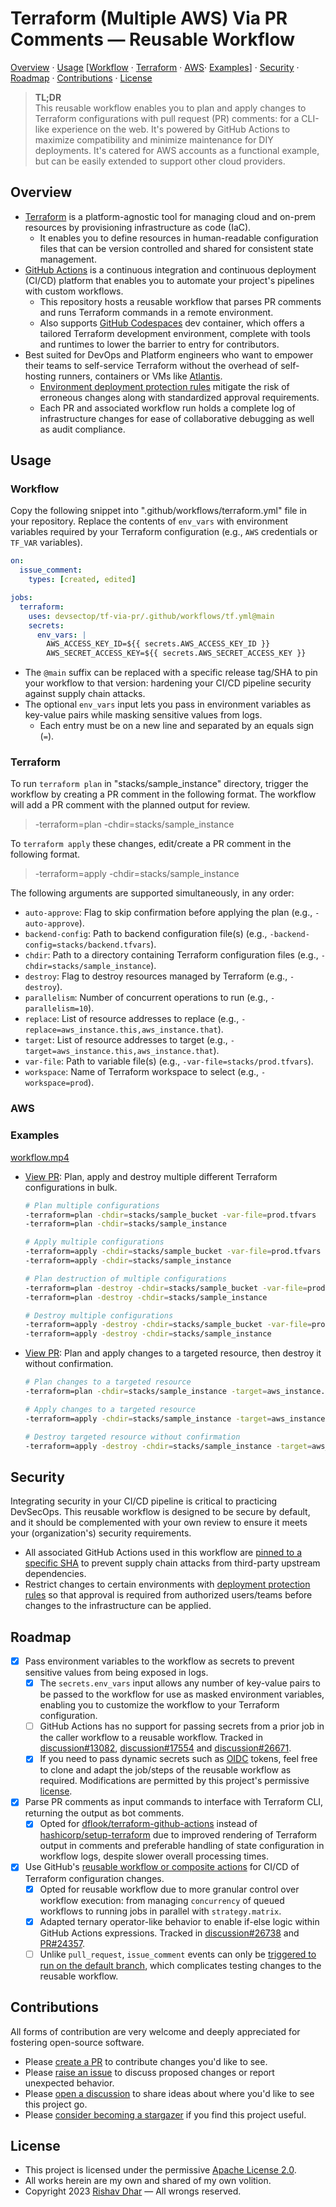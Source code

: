 # Terraform (Multiple AWS) Via PR Comments — Reusable Workflow

[Overview](#overview) · [Usage](#usage) [[Workflow](#workflow) · [Terraform](#terraform) · [AWS](#aws)· [Examples](#examples)] · [Security](#security) · [Roadmap](#roadmap) · [Contributions](#contributions) · [License](#license)

> **TL;DR**</br>
> This reusable workflow enables you to plan and apply changes to Terraform configurations with pull request (PR) comments: for a CLI-like experience on the web. It's powered by GitHub Actions to maximize compatibility and minimize maintenance for DIY deployments. It's catered for AWS accounts as a functional example, but can be easily extended to support other cloud providers.

## Overview

- [Terraform][terraform] is a platform-agnostic tool for managing cloud and on-prem resources by provisioning infrastructure as code (IaC).
  - It enables you to define resources in human-readable configuration files that can be version controlled and shared for consistent state management.
- [GitHub Actions][github_actions] is a continuous integration and continuous deployment (CI/CD) platform that enables you to automate your project's pipelines with custom workflows.
  - This repository hosts a reusable workflow that parses PR comments and runs Terraform commands in a remote environment.
  - Also supports [GitHub Codespaces][github_codespaces] dev container, which offers a tailored Terraform development environment, complete with tools and runtimes to lower the barrier to entry for contributors.
- Best suited for DevOps and Platform engineers who want to empower their teams to self-service Terraform without the overhead of self-hosting runners, containers or VMs like [Atlantis][atlantis].
  - [Environment deployment protection rules][deployment_rules] mitigate the risk of erroneous changes along with standardized approval requirements.
  - Each PR and associated workflow run holds a complete log of infrastructure changes for ease of collaborative debugging as well as audit compliance.

## Usage

### Workflow

Copy the following snippet into ".github/workflows/terraform.yml" file in your repository. Replace the contents of `env_vars` with environment variables required by your Terraform configuration (e.g., `AWS` credentials or `TF_VAR` variables).

```yml
on:
  issue_comment:
    types: [created, edited]

jobs:
  terraform:
    uses: devsectop/tf-via-pr/.github/workflows/tf.yml@main
    secrets:
      env_vars: |
        AWS_ACCESS_KEY_ID=${{ secrets.AWS_ACCESS_KEY_ID }}
        AWS_SECRET_ACCESS_KEY=${{ secrets.AWS_SECRET_ACCESS_KEY }}
```

- The `@main` suffix can be replaced with a specific release tag/SHA to pin your workflow to that version: hardening your CI/CD pipeline security against supply chain attacks.
- The optional `env_vars` input lets you pass in environment variables as key-value pairs while masking sensitive values from logs.
  - Each entry must be on a new line and separated by an equals sign (`=`).

### Terraform

To run `terraform plan` in "stacks/sample_instance" directory, trigger the workflow by creating a PR comment in the following format. The workflow will add a PR comment with the planned output for review.

> -terraform=plan -chdir=stacks/sample_instance

To `terraform apply` these changes, edit/create a PR comment in the following format.

> -terraform=apply -chdir=stacks/sample_instance

The following arguments are supported simultaneously, in any order:

- `auto-approve`: Flag to skip confirmation before applying the plan (e.g., `-auto-approve`).
- `backend-config`: Path to backend configuration file(s) (e.g., `-backend-config=stacks/backend.tfvars`).
- `chdir`: Path to a directory containing Terraform configuration files (e.g., `-chdir=stacks/sample_instance`).
- `destroy`: Flag to destroy resources managed by Terraform (e.g., `-destroy`).
- `parallelism`: Number of concurrent operations to run (e.g., `-parallelism=10`).
- `replace`: List of resource addresses to replace (e.g., `-replace=aws_instance.this,aws_instance.that`).
- `target`: List of resource addresses to target (e.g., `-target=aws_instance.this,aws_instance.that`).
- `var-file`: Path to variable file(s) (e.g., `-var-file=stacks/prod.tfvars`).
- `workspace`: Name of Terraform workspace to select (e.g., `-workspace=prod`).

### AWS

### Examples

[workflow.mp4](https://github.com/devsectop/tf-via-pr/assets/19497993/48de830a-1cfb-4278-9ca3-be39ad2f7cb8)

- [View PR](https://github.com/devsectop/tf-via-pr/pull/22): Plan, apply and destroy multiple different Terraform configurations in bulk.

  ```bash
  # Plan multiple configurations
  -terraform=plan -chdir=stacks/sample_bucket -var-file=prod.tfvars
  -terraform=plan -chdir=stacks/sample_instance

  # Apply multiple configurations
  -terraform=apply -chdir=stacks/sample_bucket -var-file=prod.tfvars
  -terraform=apply -chdir=stacks/sample_instance

  # Plan destruction of multiple configurations
  -terraform=plan -destroy -chdir=stacks/sample_bucket -var-file=prod.tfvars
  -terraform=plan -destroy -chdir=stacks/sample_instance

  # Destroy multiple configurations
  -terraform=apply -destroy -chdir=stacks/sample_bucket -var-file=prod.tfvars
  -terraform=apply -destroy -chdir=stacks/sample_instance
  ```

- [View PR](https://github.com/devsectop/tf-via-pr/pull/23): Plan and apply changes to a targeted resource, then destroy it without confirmation.

  ```bash
  # Plan changes to a targeted resource
  -terraform=plan -chdir=stacks/sample_instance -target=aws_instance.sample

  # Apply changes to a targeted resource
  -terraform=apply -chdir=stacks/sample_instance -target=aws_instance.sample

  # Destroy targeted resource without confirmation
  -terraform=apply -destroy -chdir=stacks/sample_instance -target=aws_instance.sample -auto-approve
  ```

## Security

Integrating security in your CI/CD pipeline is critical to practicing DevSecOps. This reusable workflow is designed to be secure by default, and it should be complemented with your own review to ensure it meets your (organization's) security requirements.

- All associated GitHub Actions used in this workflow are [pinned to a specific SHA][securing_github_actions] to prevent supply chain attacks from third-party upstream dependencies.
- Restrict changes to certain environments with [deployment protection rules][deployment_rules] so that approval is required from authorized users/teams before changes to the infrastructure can be applied.

## Roadmap

- [x] Pass environment variables to the workflow as secrets to prevent sensitive values from being exposed in logs.
  - [x] The `secrets.env_vars` input allows any number of key-value pairs to be passed to the workflow for use as masked environment variables, enabling you to customize the workflow to your Terraform configuration.
  - [ ] GitHub Actions has no support for passing secrets from a prior job in the caller workflow to a reusable workflow. Tracked in [discussion#13082](https://github.com/orgs/community/discussions/13082), [discussion#17554](https://github.com/orgs/community/discussions/17554) and [discussion#26671](https://github.com/orgs/community/discussions/26671).
  - [x] If you need to pass dynamic secrets such as [OIDC][configure_oidc] tokens, feel free to clone and adapt the job/steps of the reusable workflow as required. Modifications are permitted by this project's permissive [license][license].
- [x] Parse PR comments as input commands to interface with Terraform CLI, returning the output as bot comments.
  - [x] Opted for [dflook/terraform-github-actions](https://github.com/dflook/terraform-github-actions) instead of [hashicorp/setup-terraform](https://github.com/hashicorp/setup-terraform) due to improved rendering of Terraform output in comments and preferable handling of state configuration in workflow logs, despite slower overall processing times.
- [x] Use GitHub's [reusable workflow or composite actions][compare_reusable_workflow_with_composite_actions] for CI/CD of Terraform configuration changes.
  - [x] Opted for reusable workflow due to more granular control over workflow execution: from managing `concurrency` of queued workflows to running jobs in parallel with `strategy.matrix`.
  - [x] Adapted ternary operator-like behavior to enable if-else logic within GitHub Actions expressions. Tracked in [discussion#26738](https://github.com/orgs/community/discussions/26738) and [PR#24357](https://github.com/github/docs/pull/24357).
  - [ ] Unlike `pull_request`, `issue_comment` events can only be [triggered to run on the default branch][events_triggering_workflows], which complicates testing changes to the reusable workflow.

## Contributions

All forms of contribution are very welcome and deeply appreciated for fostering open-source software.

- Please [create a PR][pull_request] to contribute changes you'd like to see.
- Please [raise an issue][issue] to discuss proposed changes or report unexpected behavior.
- Please [open a discussion][discussion] to share ideas about where you'd like to see this project go.
- Please [consider becoming a stargazer][stargazer] if you find this project useful.

## License

- This project is licensed under the permissive [Apache License 2.0][license].
- All works herein are my own and shared of my own volition.
- Copyright 2023 [Rishav Dhar][rishav_dhar] — All wrongs reserved.

[atlantis]: https://www.runatlantis.io "Atlantis Terraform pull request automation."
[compare_reusable_workflow_with_composite_actions]: https://github.blog/2022-02-10-using-reusable-workflows-github-actions/ "Using reusable workflows vs. composite actions."
[configure_oidc]: https://docs.github.com/en/actions/deployment/security-hardening-your-deployments/configuring-openid-connect-in-cloud-providers "Configuring OpenID Connect in cloud providers."
[deployment_rules]: https://docs.github.com/en/actions/deployment/targeting-different-environments/using-environments-for-deployment#deployment-protection-rules "Configuring environment deployment protection rules."
[discussion]: https://github.com/devsectop/tf-via-pr/discussions "Open a discussion."
[events_triggering_workflows]: https://docs.github.com/en/actions/using-workflows/events-that-trigger-workflows "Events that trigger workflows."
[github_actions]: https://docs.github.com/en/actions/learn-github-actions/understanding-github-actions "Introduction to GitHub Actions."
[github_codespaces]: https://docs.github.com/en/codespaces/setting-up-your-project-for-codespaces/adding-a-dev-container-configuration/introduction-to-dev-containers
[issue]: https://github.com/devsectop/tf-via-pr/issues "Raise an issue."
[license]: LICENSE "Apache License 2.0."
[pull_request]: https://github.com/devsectop/tf-via-pr/pulls "Create a pull request."
[rishav_dhar]: https://github.com/rdhar "Rishav Dhar's GitHub profile."
[securing_github_actions]: https://docs.github.com/en/actions/security-guides/security-hardening-for-github-actions#using-third-party-actions "Security hardening for GitHub Actions."
[stargazer]: https://github.com/devsectop/tf-via-pr/stargazers "Become a stargazer."
[terraform]: https://developer.hashicorp.com/terraform/intro "Introduction to Terraform."
